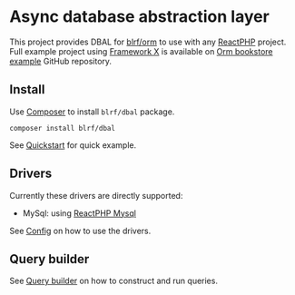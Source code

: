 # Async database abstraction layer

This project provides DBAL for [blrf/orm](https://blrf.net/orm) to use with any [ReactPHP](https://reactphp.org/) project.
Full example project using [Framework X](https://framework-x.org/) is available on [Orm bookstore example](https://github.com/dmarkic/orm-bookstore-example) GitHub repository.

## Install

Use [Composer](https://getcomposer.org/) to install `blrf/dbal` package.

```
composer install blrf/dbal
```

See [Quickstart](quickstart/index.md) for quick example.

## Drivers

Currently these drivers are directly supported:

- MySql: using [ReactPHP Mysql](https://github.com/friends-of-reactphp/mysql/)

See [Config](api/config.md) on how to use the drivers.

## Query builder

See [Query builder](api/querybuilder.md) on how to construct and run queries.